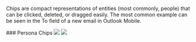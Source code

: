 Chips are compact representations of entities (most commonly, people) that can be clicked, deleted, or dragged easily. The most common example can be seen in the To field of a new email in Outlook Mobile.

<DisplayToggle onText="Dark" offText="Light" label="Theme Switcher">
### Persona Chips

<img className="off" src="https://res-1.cdn.office.net/files/fabric-cdn-prod_20221209.001/fabric-website/images/controls/android/updated/img_chip_01_light.png?text=LightMode" />
<img className="on" src="https://res-1.cdn.office.net/files/fabric-cdn-prod_20221209.001/fabric-website/images/controls/android/updated/img_chip_01_dark.png?text=DarkMode" />

</DisplayToggle>
